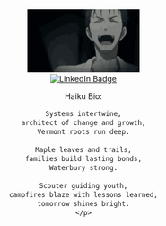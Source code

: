<div id="header" align="center">
  <img src="/steinsgate-steins.gif" width="200"/>
    <div id="badges">
    <a href="https://www.linkedin.com/in/troy-i-mullins/">
      <img src="https://img.shields.io/badge/LinkedIn-blue?style=for-the-badge&logo=linkedin&logoColor=white" alt="LinkedIn Badge"/>
    </a>
    <p>
    Haiku Bio:

    Systems intertwine,
    architect of change and growth,
    Vermont roots run deep.

    Maple leaves and trails,
    families build lasting bonds,
    Waterbury strong.

    Scouter guiding youth,
    campfires blaze with lessons learned,
    tomorrow shines bright.
    </p>
</div>
